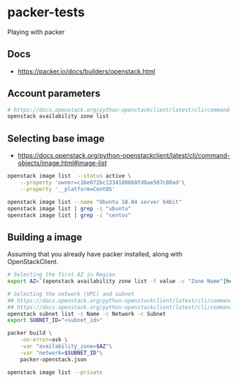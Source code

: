 # packer-tests
Playing with packer

## Docs
* https://packer.io/docs/builders/openstack.html


## Account parameters
```bash
# https://docs.openstack.org/python-openstackclient/latest/cli/command-objects/availability-zone.html
openstack availability zone list
```

## Selecting base image

* https://docs.openstack.org/python-openstackclient/latest/cli/command-objects/image.html#image-list

```bash
openstack image list  --status active \
    --property 'owner=c16e072bc1334180868fd8ae507c80ad'\
    --property '__platform=CentOS'

openstack image list --name "Ubuntu 18.04 server 64bit"
openstack image list | grep -i "ubuntu"
openstack image list | grep -i "centos"
```

## Building a image

Assuming that you already have packer installed, along with OpenStackClient. 

```bash
# Selecting the first AZ in Region
export AZ=`(openstack availability zone list -f value -c "Zone Name"|head -n 1)`

# Selecting the network (VPC) and subnet
## https://docs.openstack.org/python-openstackclient/latest/cli/command-objects/network.html#network-list
## https://docs.openstack.org/python-openstackclient/latest/cli/command-objects/subnet.html#subnet-list
openstack subnet list -c Name -c Network -c Subnet
export SUBNET_ID="<subnet_id>"

packer build \
    -on-error=ask \
    -var "availability_zone=$AZ"\
    -var "network=$SUBNET_ID"\
    packer-openstack.json

openstack image list --private
```